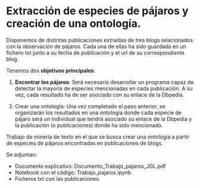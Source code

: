 # Extracción de especies de pájaros y creación de una ontología.



Disponemos de distintas publicaciones extraídas de tres blogs relacionados con la
observación de pájaros. Cada una de ellas ha sido guardada en un fichero txt
junto a su fecha de publicación y el url de su correspondiente blog. 

Tenemos dos **objetivos principales**:

1. **Encontrar los pájaros**: Será necesario desarrollar un programa capaz de detectar
la mayoría de especies mencionadas en cada publicación. A su vez, cada resultado
ha de ser asociado con su enlace de la Dbpedia.

2. Crear una ontología: Una vez completado el paso anterior, se organizarán los
resultados en una ontología donde cada especie de pájaro será un individual que
tendrá asociado su enlace de la Dbpedia y la publicación (o publicaciones) donde ha
sido mencionado.

Trabajo de minería de texto en el que se busca crear una ontología a partir de especies de pájaros encontradas en publicaciones de blogs.


Se adjuntan:

- Documento explicativo: Documento_Trabajo_pajaros_JGL.pdf
- Notebook con el código: Trabajo_pajaros.ipynb
- Ficheros txt con las publicaciones.
